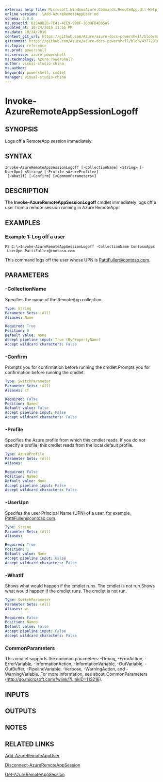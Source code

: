 ```yaml
---
external help file: Microsoft.WindowsAzure.Commands.RemoteApp.dll-Help.xml
online version: .\Add-AzureRemoteAppUser.md
schema: 2.0.0
ms.assetid: D19A9D2B-FE41-4EE9-998F-1609FB4DB5A9
updated_at: 10/24/2016 11:55 PM
ms.date: 10/24/2016
content_git_url: https://github.com/Azure/azure-docs-powershell/blob/master/azureps-cmdlets-docs/ServiceManagement/Azure.RemoteApp/v0.9.8/Invoke-AzureRemoteAppSessionLogoff.md
gitcommit: https://github.com/Azure/azure-docs-powershell/blob/4377291ee360e58e2c1c5d644155daf6a0279055/azureps-cmdlets-docs/ServiceManagement/Azure.RemoteApp/v0.9.8/Invoke-AzureRemoteAppSessionLogoff.md
ms.topic: reference
ms.prod: powershell
ms.service: azure-powershell
ms.technology: Azure PowerShell
author: visual-studio-china
ms.author: 
keywords: powershell, cmdlet
manager: visual-studio-china
---
```


# Invoke-AzureRemoteAppSessionLogoff

## SYNOPSIS
Logs off a RemoteApp session immediately.

## SYNTAX

```
Invoke-AzureRemoteAppSessionLogoff [-CollectionName] <String> [-UserUpn] <String> [-Profile <AzureProfile>]
 [-WhatIf] [-Confirm] [<CommonParameters>]
```

## DESCRIPTION
The **Invoke-AzureRemoteAppSessionLogoff** cmdlet immediately logs off a user from a remote session running in Azure RemoteApp.

## EXAMPLES

### Example 1: Log off a user
```
PS C:\>Invoke-AzureRemoteAppSessionLogoff -CollectionName ContosoApps -UserUpn PattiFuller@contoso.com
```

This command logs off the user whose UPN is PattiFuller@contoso.com.

## PARAMETERS

### -CollectionName
Specifies the name of the RemoteApp collection.

```yaml
Type: String
Parameter Sets: (All)
Aliases: Name

Required: True
Position: 0
Default value: None
Accept pipeline input: True (ByPropertyName)
Accept wildcard characters: False
```

### -Confirm
Prompts you for confirmation before running the cmdlet.Prompts you for confirmation before running the cmdlet.

```yaml
Type: SwitchParameter
Parameter Sets: (All)
Aliases: cf

Required: False
Position: Named
Default value: False
Accept pipeline input: False
Accept wildcard characters: False
```

### -Profile
Specifies the Azure profile from which this cmdlet reads.
If you do not specify a profile, this cmdlet reads from the local default profile.

```yaml
Type: AzureProfile
Parameter Sets: (All)
Aliases: 

Required: False
Position: Named
Default value: None
Accept pipeline input: False
Accept wildcard characters: False
```

### -UserUpn
Specifes the user Principal Name (UPN) of a user, for example, PattiFuller@contoso.com.

```yaml
Type: String
Parameter Sets: (All)
Aliases: 

Required: True
Position: 1
Default value: None
Accept pipeline input: False
Accept wildcard characters: False
```

### -WhatIf
Shows what would happen if the cmdlet runs.
The cmdlet is not run.Shows what would happen if the cmdlet runs.
The cmdlet is not run.

```yaml
Type: SwitchParameter
Parameter Sets: (All)
Aliases: wi

Required: False
Position: Named
Default value: False
Accept pipeline input: False
Accept wildcard characters: False
```

### CommonParameters
This cmdlet supports the common parameters: -Debug, -ErrorAction, -ErrorVariable, -InformationAction, -InformationVariable, -OutVariable, -OutBuffer, -PipelineVariable, -Verbose, -WarningAction, and -WarningVariable. For more information, see about_CommonParameters (http://go.microsoft.com/fwlink/?LinkID=113216).

## INPUTS

## OUTPUTS

## NOTES

## RELATED LINKS

[Add-AzureRemoteAppUser](./Add-AzureRemoteAppUser.md)

[Disconnect-AzureRemoteAppSession](./Disconnect-AzureRemoteAppSession.md)

[Get-AzureRemoteAppSession](./Get-AzureRemoteAppSession.md)


